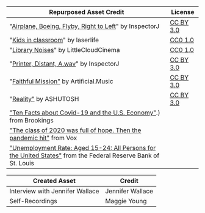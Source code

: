 | Repurposed Asset Credit | License |
|--|--|
|"[Airplane, Boeing, Flyby, Right to Left](https://freesound.org/people/InspectorJ/sounds/428086/)" by InspectorJ|[CC BY 3.0](https://creativecommons.org/licenses/by/3.0/)|
|"[Kids in classroom](https://freesound.org/people/laserlife/sounds/361400/)" by laserlife|[CC0 1.0](https://creativecommons.org/publicdomain/zero/1.0/)|
| "[Library Noises](https://freesound.org/people/LittleCloudCinema/sounds/253947/)" by LittleCloudCinema | [CC0 1.0](https://creativecommons.org/publicdomain/zero/1.0/) |
|"[Printer, Distant, A.wav](https://freesound.org/people/InspectorJ/sounds/385870/)" by InspectorJ  |[CC BY 3.0](https://creativecommons.org/licenses/by/3.0/) |
|"[Faithful Mission"](https://www.youtube.com/watch?v=-738ly_V3RQ&t=20s&ab_channel=AudioLibrary%E2%80%94Musicforcontentcreators) by Artificial.Music |[CC BY 3.0](https://creativecommons.org/licenses/by/3.0/)|
|"[Reality"](https://www.youtube.com/watch?v=C1iMCcS2FZI&list=PLzCxunOM5WFKZ4pr8Jfj9O3ZJ7msYjZ2p&ab_channel=AudioLibrary%E2%80%94Musicforcontentcreators) by ASHUTOSH |[CC BY 3.0](https://creativecommons.org/licenses/by/3.0/)|
|["Ten Facts about Covid-19 and the U.S. Economy"](https://www.brookings.edu/research/ten-facts-about-covid-19-and-the-u-s-economy/#:~:text=Figure%20D%20shows%20the%20percent,2020b%3B%20authors'%20calculations).) from Brookings |  |
|["The class of 2020 was full of hope. Then the pandemic hit"](https://www.vox.com/the-goods/22158622/youth-unemployment-rate) from Vox |  |
|["Unemployment Rate: Aged 15-24: All Persons for the United States"](https://fred.stlouisfed.org/series/LRUN24TTUSM156S) from the Federal Reserve Bank of St. Louis |  |

|Created Asset| Credit |
|--|--|
|Interview with Jennifer Wallace|Jennifer Wallace|
|Self-Recordings  | Maggie Young |
